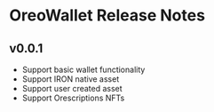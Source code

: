 # OreoWallet Release Notes

## v0.0.1

- Support basic wallet functionality
- Support IRON native asset
- Support user created asset
- Support Orescriptions NFTs